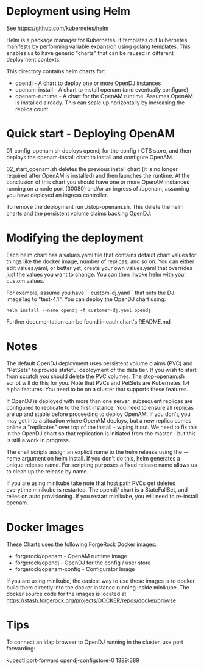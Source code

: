 
# Deployment using Helm

See https://github.com/kubernetes/helm

Helm is a package manager for Kubernetes. It templates out 
kubernetes manifests by performing variable expansion using golang
templates. This enables us to have generic "charts" that can 
be reused in different deployment contexts.


This directory contains helm charts for:

* opendj  - A chart to deploy one or more OpenDJ instances 
* openam-install  - A chart to install openam (and eventually configure)
* openam-runtime - A chart for the OpenAM runtime. Assumes OpenAM is 
installed already. This can scale up horizontally by increasing the replica count.


# Quick start - Deploying OpenAM

01_config_openam.sh  deploys opendj for the config / CTS store, and
then deploys the openam-install chart to install and configure OpenAM.

02_start_openam.sh deletes the previous install chart (it is no 
longer required after OpenAM is installed) and then launches the
runtime. At the conclusion of this chart you should have one or more
OpenAM instances running on a node port (30080) and/or an ingress of
/openam, assuming you have deployed an ingress controller. 

To remove the deployment run ./stop-openam.sh. This delete the helm
charts and the persistent volume claims backing OpenDJ.

# Modifying the deployment

Each helm chart has a values.yaml file that contains default
chart values for things like the docker image, number of replicas, and
so on.  You can either edit values.yaml, or better yet, create 
your own values.yaml that overrides just the values you want to
change. You can then invoke helm with your custom values. 

For example,
assume you have ```custom-dj.yaml`` that sets the DJ imageTag to "test-4.1". 
You can deploy the OpenDJ chart using:

```helm install --name opendj -f customer-dj.yaml opendj```
 
Further documentation can be found in each chart's README.md

# Notes

The default OpenDJ deployment uses persistent volume claims (PVC) and
"PetSets" to provide stateful deployment of the data tier. If you
wish to start from scratch you should delete the PVC volumes. 
The stop-openam.sh script will do this for you. Note that
PVCs and PetSets are Kubernetes 1.4 alpha features. You need to be 
on a cluster that supports these features. 


If OpenDJ is deployed with more than one server, subsequent replicas
are configured to replicate to the first instance. You need to ensure
all replicas are up and stable before proceeding to deploy OpenAM.
If you don't, you may get into a situation where OpenAM deploys,
but a new replica comes online a "replicates" over top of the install -
wiping it out.  We need to fix this in the OpenDJ chart so that
replication is initiated from the master - but this is still a work
in progress. 

The shell scripts assign an explicit name to the helm release
using the --name argument on helm install. If you don't do this,
helm generates a unique release name. For scripting purposes a
fixed release name allows us to clean up the release by name. 


If you are using minikube take note that host path PVCs get deleted
everytime minikube is restarted.  The opendj/ chart is a StateFullSet,
and relies on auto provisioning.  If you restart minikube, you will
need to re-install openam.

# Docker Images 


These Charts uses the following ForgeRock Docker images:
* forgerock/openam  - OpenAM runtime image
* forgerock/opendj  - OpenDJ for the config / user store
* forgerock/openam-config - Configurator Image


If you are using minikube, the easiest way to use these images
is to docker build them directly into the docker instance running
inside minikube.   The docker source code for the images
is located at https://stash.forgerock.org/projects/DOCKER/repos/docker/browse



# Tips

To connect an ldap browser to OpenDJ running in the cluster, use
port forwarding:


kubectl port-forward opendj-configstore-0 1389:389


